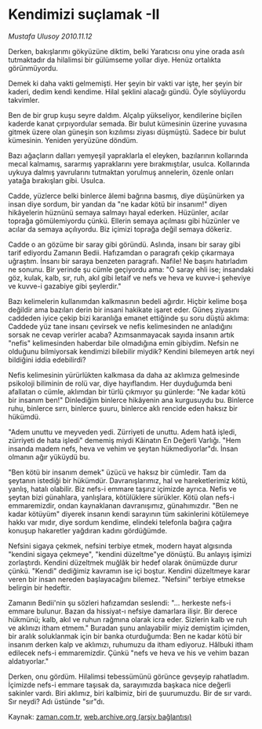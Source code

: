 # Kendimizi suçlamak -II

*Mustafa Ulusoy 2010.11.12*

<td class="columnist-detail">
<p>Derken, bakışlarımı gökyüzüne diktim, belki Yaratıcısı onu yine orada asılı tutmaktadır da hilalimsi bir gülümseme yollar diye. Henüz ortalıkta görünmüyordu.</p>
<p>
<div id="haberMetinDiv">
<p>Demek ki daha vakti gelmemişti. Her şeyin bir vakti var işte, her şeyin bir kaderi, dedim kendi kendime. Hilal şeklini alacağı gündü. Öyle söylüyordu takvimler.
<p>Ben de bir grup kuşu seyre daldım. Alçalıp yükseliyor, kendilerine biçilen kaderde kanat çırpıyordular semada. Bir bulut kümesinin üzerine yuvasına gitmek üzere olan güneşin son kızılımsı ziyası düşmüştü. Sadece bir bulut kümesinin. Yeniden yeryüzüne döndüm.
<p>Bazı ağaçların dalları yemyeşil yapraklarla el eleyken, bazılarının kollarında mecal kalmamış, sararmış yapraklarını yere bırakmıştılar, usulca. Kollarında uykuya dalmış yavrularını tutmaktan yorulmuş annelerin, özenle onları yatağa bırakışları gibi. Usulca.
<p>Cadde, yüzlerce belki binlerce âlemi bağrına basmış, diye düşünürken ya insan diye sordum, bir yandan da "ne kadar kötü bir insanım!" diyen hikâyelerin hüznünü semaya salmayı hayal ederken. Hüzünler, acılar toprağa gömülemiyordu çünkü. Ellerin semaya açılması gibi hüzünler ve acılar da semaya açılıyordu. Biz içimizi toprağa değil semaya dökeriz.
<p>Cadde o an gözüme bir saray gibi göründü. Aslında, insanı bir saray gibi tarif ediyordu Zamanın Bedii. Hafızamdan o paragrafı çekip çıkarmaya uğraştım. İnsanı bir saraya benzeten paragrafı. Nafile! Ne başını hatırladım ne sonunu. Bir yerinde şu cümle geçiyordu ama: "O saray ehli ise; insandaki göz, kulak, kalb, sır, ruh, akıl gibi letaif ve nefs ve heva ve kuvve-i şeheviye ve kuvve-i gazabiye gibi şeylerdir."
<p>Bazı kelimelerin kullanımdan kalkmasının bedeli ağırdır. Hiçbir kelime boşa değildir ama bazıları derin bir insani hakikate işaret eder. Güneş ziyasını caddeden iyice çekip bizi karanlığa emanet ettiğinde şu soru düştü aklıma: Caddede yüz tane insanı çevirsek ve nefis kelimesinden ne anladığını sorsak ne cevap verirler acaba? Azımsanmayacak sayıda insanın artık "nefis" kelimesinden haberdar bile olmadığına emin gibiydim. Nefsin ne olduğunu bilmiyorsak kendimizi bilebilir miydik? Kendini bilemeyen artık neyi bildiğini iddia edebilirdi?
<p>Nefis kelimesinin yürürlükten kalkmasa da daha az aklımıza gelmesinde psikoloji biliminin de rolü var, diye hayıflandım. Her duyduğumda beni afallatan o cümle, aklımdan bir türlü çıkmıyor şu günlerde: "Ne kadar kötü bir insanım ben!" Dinlediğim binlerce hikâyenin ana kurgusuydu bu. Binlerce ruhu, binlerce sırrı, binlerce şuuru, binlerce aklı rencide eden haksız bir hükümdü.
<p> "Adem unuttu ve meyveden yedi. Zürriyeti de unuttu. Adem hatâ işledi, zürriyeti de hata işledi" dememiş miydi Kâinatın En Değerli Varlığı. "Hem insanda madem nefs, heva ve vehim ve şeytan hükmediyorlar"dı. İnsan olmanın ağır yüküydü bu.
<p>"Ben kötü bir insanım demek" üzücü ve haksız bir cümledir. Tam da şeytanın istediği bir hükümdür. Davranışlarımız, hal ve hareketlerimiz kötü, yanlış, hatalı olabilir. Biz nefs-i emmare taşırız içimizde ayrıca. Nefis ve şeytan bizi günahlara, yanlışlara, kötülüklere sürükler. Kötü olan nefs-i emmaremizdir, ondan kaynaklanan davranışımız, günahımızdır. "Ben ne kadar kötüyüm" diyerek insanın kendi sarayının tüm sakinlerini kötülemeye hakkı var mıdır, diye sordum kendime, elindeki telefonla bağıra çağıra konuşup hakaretler yağdıran kadını gördüğümde. 
<p>Nefsini sigaya çekmek, nefsini terbiye etmek, modern hayat algısında "kendini sigaya çekmeye", "kendini düzeltme"ye dönüştü. Bu anlayış işimizi zorlaştırdı. Kendini düzeltmek muğlâk bir hedef olarak önümüzde durur çünkü. "Kendi" dediğimiz kavramın ise içi boştur. Kendini düzeltmeye karar veren bir insan nereden başlayacağını bilemez. "Nefsini" terbiye etmekse belirgin bir hedeftir.
<p>Zamanın Bedii'nin şu sözleri hafızamdan seslendi: "... herkeste nefs-i emmare bulunur. Bazan da hissiyat-ı nefsiye damarlara ilişir. Bir derece hükmünü; kalb, akıl ve ruhun rağmına olarak icra eder. Sizlerin kalb ve ruh ve aklınızı itham etmem." Buradan şunu anlayabilir miyiz demiştim içimden, bir aralık soluklanmak için bir banka oturduğumda: Ben ne kadar kötü bir insanım derken kalp ve aklımızı, ruhumuzu da itham ediyoruz. Hâlbuki itham edilecek nefs-i emmaremizdir. Çünkü "nefs ve heva ve his ve vehim bazan aldatıyorlar."
<p>Derken, onu gördüm. Hilalimsi tebessümünü görünce gevşeyip rahatladım. İçimizde nefs-i emmare taşısak da, sarayımızda başkaca nice değerli sakinler vardı. Biri aklımız, biri kalbimiz, biri de şuurumuzdu. Bir de sır vardı. Sır neydi? Adı üstünde "sır"dı. </p></p></p></p></p></p></p></p></p></p></p></p></div>
</p>
<a href="http://web.archive.org/web/20110118025815/mailto:m.ulusoy@zaman.com.tr">
</a></td>

Kaynak: [zaman.com.tr](http://zaman.com.tr/yazar.do?yazino=1051646), [web.archive.org (arşiv bağlantısı)](http://web.archive.org/web/20110118025815/http://www.zaman.com.tr:80/yazar.do?yazino=1051646)
